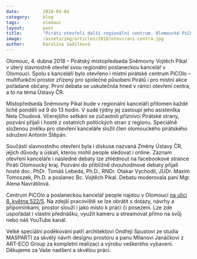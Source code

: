 ```yaml
---
date:         2018-04-04
category:     blog
tags:         olomouc
layout:       post
title:        "Piráti otevřeli další regionální centrum. Olomoucké PiCOLO je zároveň kanceláří místopředsedy Sněmovny Vojtěcha Pikala"
image:        /assets/img/articles/2018/otevirani-centra.jpg
author:       Karolína Sadílková
---
```


Olomouc, 4. dubna 2018 – Pirátský místopředseda Sněmovny Vojtěch Pikal v úterý slavnostně otevřel svou regionální poslaneckou kancelář v Olomouci. Spolu s kanceláří bylo otevřeno i místní pirátské centrum PiCOlo – multifunkční prostor zřízený pro společné působení Pirátů i pro místní akce pořádané občany. První debata se uskutečnila hned v rámci otevření centra, a to na téma Ústavy ČR.

Místopředseda Sněmovny Pikal bude v regionální kanceláři přítomen každé liché pondělí od 9 do 13 hodin. V sudé týdny jej zastoupí jeho asistentka Nela Chudová. Včerejšího setkání se zúčastnili příznivci Pirátské strany, pozvání přijali i hosté z ostatních politických stran z regionu. Speciálně složenou znělku pro otevření kanceláře složil člen olomouckého pirátského sdružení Antonín Štěpán.

Součástí slavnostního otevření byla i diskuse nazvaná Změny Ústavy ČR, jejich důvody a úskalí, kterou mohli people sledovat i online. Záznam otevření kanceláře i následné debaty lze zhlédnout na facebookové stránce Piráti Olomoucký kraj. Pozvání do přibližně dvouhodinové debaty přijali hosté doc. PhDr. Tomáš Lebeda, Ph.D., RNDr. Otakar Vychodil, JUDr. Maxim Tomoszek, Ph.D. a poslanec Bc. Vojtěch Pikal. Debatu moderovala paní Mgr. Alena Navrátilová.

Centrum PiCOlo a poslaneckou kancelář people najdou v Olomouci [na ulici 8. května 522/5](https://www.google.com/maps?q=ulici+8.+kv%C4%9Btna+522/5&entry=gmail&source=g). Na zdejší pracoviště se lze obrátit s dotazy, návrhy a připomínkami, prostor slouží i jako místo k práci či posezení. Lze zde uspořádat i vlastní přednášku, využít kameru a streamovat přímo na svůj nebo náš YouTube kanál.

Velké speciální poděkování patří architektovi Ondřeji Spustovi ze studia MASPARTI za skvělý návrh designu prostoru a panu Milanovi Janáčkovi z ART-ECO Group za kompletní realizaci a výrobu veškerého vybavení. Děkujeme za Vaše nadšení a skvělou práci.


